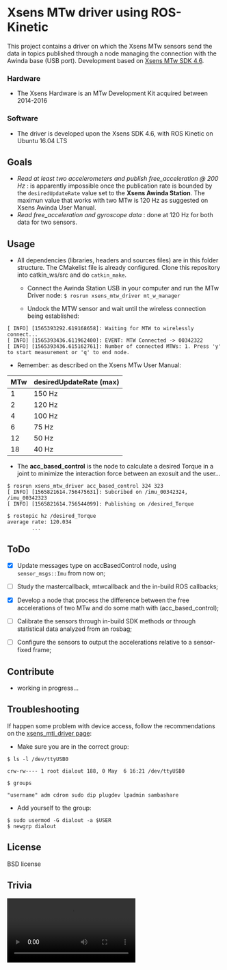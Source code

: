 # Xsens MTw driver using ROS-Kinetic

This project contains a driver on which the Xsens MTw sensors send the data in topics published through a node managing the
connection with the Awinda base (USB port). Development based on [Xsens MTw SDK 4.6](https://www.xsens.com/mt-software-suite-mtw-awinda/).

### Hardware

- The Xsens Hardware is an MTw Development Kit acquired between 2014-2016

### Software

- The driver is developed upon the Xsens SDK 4.6, with ROS Kinetic on Ubuntu 16.04 LTS

## Goals

- _Read at least two accelerometers and publish free_acceleration @ 200 Hz_ : is apparently impossible once the publication rate
is bounded by the `desiredUpdateRate` value set to the **Xsens Awinda Station**. The maximun value that works with two MTw is 120 Hz as suggested
on Xsens Awinda User Manual.
- _Read free_acceleration and gyroscope data_ : done at 120 Hz for both data for two sensors.

## Usage

- All dependencies (libraries, headers and sources files) are in this folder structure. The CMakelist file is already configured. Clone this repository into
catkin_ws/src and do `catkin_make`. 

    - Connect the Awinda Station USB in your computer and run the MTw Driver node: `$ rosrun xsens_mtw_driver mt_w_manager`

    - Undock the MTW sensor and wait until the wireless connection being established: 

```
[ INFO] [1565393292.619168658]: Waiting for MTW to wirelessly connect...
[ INFO] [1565393436.611962400]: EVENT: MTW Connected -> 00342322
[ INFO] [1565393436.615162761]: Number of connected MTWs: 1. Press 'y' to start measurement or 'q' to end node.

```

- Remember: as described on the Xsens MTw User Manual:

| MTw  | desiredUpdateRate (max) |
|------|-------------------------|
|  1   |           150 Hz        |
|  2   |           120 Hz        |
|  4   |           100 Hz        |
|  6   |            75 Hz        |
|  12  |            50 Hz        |
|  18  |            40 Hz        |


- The **acc_based_control** is the node to calculate a desired Torque in a joint to minimize the interaction force between an exosuit and the user...

```
$ rosrun xsens_mtw_driver acc_based_control 324 323
[ INFO] [1565821614.756475631]: Subcribed on /imu_00342324, /imu_00342323
[ INFO] [1565821614.756544099]: Publishing on /desired_Torque
```
```
$ rostopic hz /desired_Torque
average rate: 120.034
        ...
```

## ToDo

- [x] Update messages type on accBasedControl node, using `sensor_msgs::Imu` from now on;
- [ ] Study the mastercallback, mtwcallback and the in-build ROS callbacks;
- [x] Develop a node that process the difference between the free accelerations of two MTw and do some math with (acc_based_control);
- [ ] Calibrate the sensors through in-build SDK methods or through statistical data analyzed from an rosbag;
- [ ] Configure the sensors to output the accelerations relative to a sensor-fixed frame;


## Contribute

- working in progress...

## Troubleshooting

If happen some problem with device access, follow the recommendations on the [xsens_mti_driver page](http://wiki.ros.org/xsens_mti_driver):

- Make sure you are in the correct group:

```
$ ls -l /dev/ttyUSB0

crw-rw---- 1 root dialout 188, 0 May  6 16:21 /dev/ttyUSB0

$ groups

"username" adm cdrom sudo dip plugdev lpadmin sambashare
```

- Add yourself to the group: 
```
$ sudo usermod -G dialout -a $USER
$ newgrp dialout
```

## License

BSD license

## Trivia

![Torque Demo](media/torque_demo.mp4)
